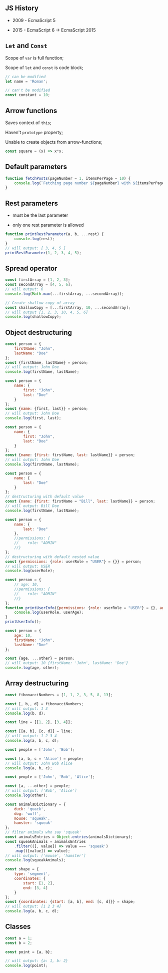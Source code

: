## JS History

- 2009 - EcmaScript 5

- 2015 - EcmaScript 6 -> EcmaScript 2015

## `Let` and `Const`

Scope of `var` is full function;

Scope of `let` and `const` is code block;

```javascript 1.8
// can be modified
let name = 'Roman';

// can't be modified
const constant = 10;
```

## Arrow functions

Saves context of `this`;

Haven't `prototype` property;

Unable to create objects from arrow-functions;

```javascript
const square = (x) => x*x;
```

## Default parameters

```javascript
function fetchPosts(pageNumber = 1, itemsPerPage = 10) {
    console.log(`Fetching page number ${pageNumber} with ${itemsPerPage} posts per page`);
}
```

## Rest parameters

- must be the last parameter

- only one rest parameter is allowed

```javascript
function printRestParameter(a, b, ...rest) {
    console.log(rest);
}
// will output: [ 3, 4, 5 ]
printRestParameter(1, 2, 3, 4, 5);
```

## Spread operator

```javascript
const firstArray = [1, 2, 3];
const secondArray = [4, 5, 6];
// will output: 6
console.log(Math.max(...firstArray, ...secondArray));

// Create shallow copy of array
const shallowCopy = [...firstArray, 10, ...secondArray];
// will output [1, 2, 3, 10, 4, 5, 6]
console.log(shallowCopy);
```

## Object destructuring
```javascript
const person = {
    firstName: "John",
    lastName: "Doe"
};
const {firstName, lastName} = person;
// will output: John Doe
console.log(firstName, lastName);
```

```javascript
const person = {
    name: {
        first: "John",
        last: "Doe"
    }
};
const {name: {first, last}} = person;
// will output: John Doe
console.log(first, last);
```

```javascript
const person = {
    name: {
        first: "John",
        last: "Doe"
    }
};
const {name: {first: firstName, last: lastName}} = person;
// will output: John Doe
console.log(firstName, lastName);
```

```javascript
const person = {
    name: {
        last: "Doe"
    }
};
// destructuring with default value
const {name: {first: firstName = "Bill", last: lastName}} = person;
// will output: Bill Doe
console.log(firstName, lastName);
```

```javascript
const person = {
    name: {
        last: "Doe"
    },
    //permissions: {
    //    role: "ADMIN"
    //}
};
// destructuring with default nested value
const {permissions: {role: userRole = "USER"} = {}} = person;
// will output: USER
console.log(userRole);
```

```javascript
const person = {
    // age: 10,
    //permissions: {
    //    role: "ADMIN"
    //}
};
function printUserInfo({permissions: {role: userRole = "USER"} = {}, age: userAge = 20} = {}) {    // will output: USER 20
    console.log(userRole, userAge);
}
printUserInfo();
```

```javascript
const person = {
    age: 10,
    firstName: "John",
    lastName: "Doe"
};

const {age, ...other} = person;
// will output: 10 {firstName: 'John', lastName: 'Doe'}
console.log(age, other);
```

## Array destructuring

```javascript
const fibonacciNumbers = [1, 1, 2, 3, 5, 8, 13];

const [, b,, d] = fibonacciNumbers;
// will output: 1 3
console.log(b, d);
```

```javascript
const line = [[1, 2], [3, 4]];

const [[a, b], [c, d]] = line;
// will output: 1 2 3 4
console.log(a, b, c, d);
```

```javascript
const people = ['John', 'Bob'];

const [a, b, c = 'Alice'] = people;
// will output: John Bob Alice
console.log(a, b, c);
```

```javascript
const people = ['John', 'Bob', 'Alice'];

const [a, ...other] = people;
// will output: ['Bob', 'Alice']
console.log(other);
```

```javascript
const animalsDictionary = {
    duck: 'quack',
    dog: 'wuff',
    mouse: 'squeak',
    hamster: 'squeak'
};
// filter animals who say 'squeak'
const animalsEntries = Object.entries(animalsDictionary);
const squeakAnimals = animalsEntries
    .filter(([, value]) => value === 'squeak')
    .map(([value]) => value);
// will output: ['mouse', 'hamster']
console.log(squeakAnimals);
```

```javascript
const shape = {
    type: 'segment',
    coordinates: {
        start: [1, 2],
        end: [3, 4]
    }
};
const {coordinates: {start: [a, b], end: [c, d]}} = shape;
// will output: [1 2 3 4]
console.log(a, b, c, d);
```

## Classes

```javascript
const a = 1;
const b = 2;

const point = {a, b};

// will output: {a: 1, b: 2}
console.log(point);
```